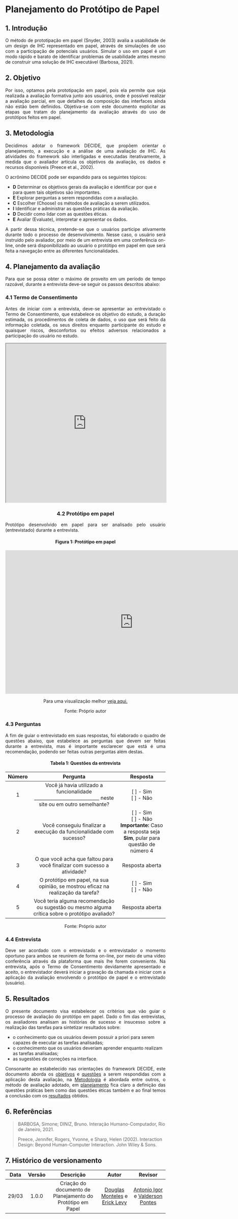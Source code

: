 # Planejamento do Protótipo de Papel 

## 1. Introdução

<p align="justify">
  	O método de prototipação em papel (Snyder, 2003) avalia a usabilidade de um design de IHC representado em papel, através de simulações de uso com a participação de potenciais usuários. Simular o uso em papel é um modo rápido e barato de identificar problemas de usabilidade antes mesmo de construir uma solução de IHC executável (Barbosa, 2021).
</p>

## 2. Objetivo

<p align="justify">
  Por isso, optamos pela prototipação em papel, pois ela permite que seja realizada a avaliação formativa junto aos usuários, onde é possível realizar a avaliação parcial, em que detalhes da composição das interfaces ainda não estão bem definidos. Objetiva-se com este documento explicitar as etapas que tratam do planejamento da avaliação através do uso de protótipos feitos em papel.
</p>

## 3. Metodologia

<p align="justify">
  Decidimos adotar o framework DECIDE, que propõem orientar o planejamento, a execução e a análise de uma avaliação de IHC. As atividades do framework são interligadas e executadas iterativamente, à medida que o avaliador articula os objetivos da avaliação, os dados e recursos disponíveis (Preece et al., 2002).
</p>

<p align="justify">
  O acrônimo DECIDE pode ser expandido para os seguintes tópicos:
</p>

- **D** Determinar os objetivos gerais da avaliação e identificar por que e para quem tais objetivos são importantes. 
- **E** Explorar perguntas a serem respondidas com a avaliação. 
- **C** Escolher (Choose) os métodos de avaliação a serem utilizados. 
- **I** Identificar e administrar as questões práticas da avaliação. 
- **D** Decidir como lidar com as questões éticas.
- **E** Avaliar (Evaluate), interpretar e apresentar os dados.

<p align="justify">
  A partir dessa técnica, pretende-se que o usuários participe ativamente durante todo o processo de desenvolvimento. Nesse caso, o usuário será instruído pelo avaliador, por meio de um entrevista em uma conferência on-line, onde será disponibilizado ao usuário o protótipo em papel em que será feita a navegação entre as diferentes funcionalidades.
</p>

## 4. Planejamento da avaliação

<p align="justify">
  Para que se possa obter o máximo de proveito em um período de tempo razoável, durante a entrevista deve-se seguir os passos descritos abaixo:
</p>

### 4.1 Termo de Consentimento

<p align="justify">
  Antes de iniciar com a entrevista, deve-se apresentar ao entrevistado o Termo de Consentimento, que estabelece os objetivo do estudo, a duração estimada, os procedimentos de coleta de dados, o uso que será feito da informação coletada, os seus direitos enquanto participante do estudo e quaisquer riscos, desconfortos ou efeitos adversos relacionados a participação do usuário no estudo.
</p>

<iframe 
  src="https://docs.google.com/document/d/e/2PACX-1vRXPQBNjxONrbhkkgCa4BpQ6ywhmbLZlwwbqEnxSLV4y3osECuEYdbBhGHWwTtNxYwFCMnLSFuVlCcs/pub?embedded=true"
  width="100%"
  height="500px"
></iframe>

<center>

### 4.2 Protótipo em papel

<p align="justify">
  Protótipo desenvolvido em papel para ser analisado pelo usuário (entrevistado) durante a entrevista.
</p>

#### Figura 1: Protótipo em papel

<iframe style="border: 1px solid rgba(0, 0, 0, 0.1);" width="800" height="450" src="https://www.figma.com/embed?embed_host=share&url=https%3A%2F%2Fwww.figma.com%2Ffile%2F6eb4M8mavC2VACIqPZpCRE%2FUntitled%3Fnode-id%3D0%253A1" allowfullscreen></iframe>

Para uma visualização melhor  <a href='https://www.figma.com/proto/6eb4M8mavC2VACIqPZpCRE/Untitled?node-id=2%3A6&scaling=min-zoom&page-id=0%3A1&starting-point-node-id=2%3A6' target='_blank'>veja aqui.</a>


<span>Fonte: Próprio autor</span>

</center>

### 4.3 Perguntas

<p align="justify">
  A fim de guiar o entrevistado em suas respostas, foi elaborado o quadro de questões abaixo, que estabelece as perguntas que devem ser feitas durante a entrevista, mas é importante esclarecer que está é uma recomendação, podendo ser feitas outras perguntas além destas.
</p>

<center>

#### Tabela 1: Questões da entrevista

|Número|Pergunta|Resposta|
|:----:|:------:|:------:|
|1|Você já havia utilizado a funcionalidade ____________________________ neste site ou em outro semelhante?| [ ] - Sim <br> [ ] - Não |
|2|Você conseguiu finalizar a execução da funcionalidade com sucesso? | [ ] - Sim <br> [ ] - Não <br> **Importante:** Caso a resposta seja **Sim**, pular para questão de número 4 |
|3|O que você acha que faltou para você finalizar com sucesso a atividade?|Resposta aberta|
|4|O protótipo em papel, na sua opinião, se mostrou eficaz na realização da tarefa?| [ ] - Sim <br> [ ] - Não |
|5|Você teria alguma recomendação ou sugestão ou mesmo alguma crítica sobre o protótipo avaliado?| Resposta aberta |

<span>Fonte: Próprio autor</span>

</center>

### 4.4 Entrevista

<p align="justify">
  Deve ser acordado com o entrevistado e o entrevistador o momento oportuno para ambos se reunirem de forma on-line, por meio de uma video conferência através da plataforma que mais lhe forem conveniente. Na entrevista, após o Termo de Consentimento devidamente apresentado e aceito, o entrevistador deverá iniciar a gravação da chamada e iniciar com a aplicação da avaliação envolvendo o protótipo de papel e o entrevistado (usuário).
</p>

## 5.  Resultados

<p align="justify">
  O presente documento visa estabelecer os critérios que vão guiar o processo de avaliação do protótipo em papel. Dado o fim das entrevistas, os avaliadores analisam as histórias de sucesso e insucesso sobre a realização das tarefas para sintetizar resultados sobre:
</p>

- o conhecimento que os usuários devem possuir a priori para serem capazes de executar as tarefas
analisadas;
- o conhecimento que os usuários deveriam aprender enquanto realizam as tarefas analisadas;
- as sugestões de correções na interface.

<p align="justify">
Consonante ao estabelecido nas orientações do framework DECIDE, este documento aborda os <a href="https://interacao-humano-computador.github.io/2021.2-Prefeitura-Verdelandia/documentos/05-Relato-Resultado-Planejamento-do-Storyboard-Analise-tarefas/PlanejamentoPrototipoPapel/#2-objetivo">objetivos</a> e <a href="https://interacao-humano-computador.github.io/2021.2-Prefeitura-Verdelandia/documentos/05-Relato-Resultado-Planejamento-do-Storyboard-Analise-tarefas/PlanejamentoPrototipoPapel/#1-introducao">questões</a> a serem respondidas com a aplicação desta avaliação, na <a href="https://interacao-humano-computador.github.io/2021.2-Prefeitura-Verdelandia/documentos/05-Relato-Resultado-Planejamento-do-Storyboard-Analise-tarefas/PlanejamentoPrototipoPapel/#3-metodologia">Metodologia</a> é abordada entre outros, o método de avaliação adotado, em <a href="https://interacao-humano-computador.github.io/2021.2-Prefeitura-Verdelandia/documentos/05-Relato-Resultado-Planejamento-do-Storyboard-Analise-tarefas/PlanejamentoPrototipoPapel/#4-planejamento-da-avaliacao">planejamento</a> fica claro a definição das questões práticas bem como das questões éticas também e ao final temos a conclusão com os <a href="https://interacao-humano-computador.github.io/2021.2-Prefeitura-Verdelandia/documentos/05-Relato-Resultado-Planejamento-do-Storyboard-Analise-tarefas/PlanejamentoPrototipoPapel/#5-resultados">resultados</a> obtidos.
</p>

## 6. Referências
 
> BARBOSA, Simone; DINIZ, Bruno. Interação Humano-Computador, Rio de Janeiro, 2021.
> 
> Preece, Jennifer, Rogers, Yvonne, e Sharp, Helen (2002). Interaction Design: Beyond Human-Computer Interaction. John Wiley & Sons.

## 7. Histórico de versionamento
 
| Data  | Versão | Descrição | Autor | Revisor |
| :---: | :----: | :-------: | :---: | :-----: |
| 29/03 | 1.0.0  | Criação do documento de Planejamento do Protótipo em Papel | [Douglas Monteles](https://github.com/DouglasMonteles) e [Erick Levy](https://github.com/ErickLevy) | [Antonio Igor](https://github.com/antonioigorcarvalho) e [Valderson Pontes](https://github.com/valdersonjr) |
